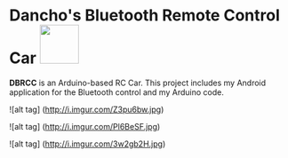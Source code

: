 # Dancho's Bluetooth Remote Control Car       <img src="http://i.imgur.com/h7RAoo8.png" width="70" height="70">
**DBRCC** is an Arduino-based RC Car. This project includes my Android application for the Bluetooth control and my Arduino code.

![alt tag] (http://i.imgur.com/Z3pu6bw.jpg)

![alt tag] (http://i.imgur.com/Pl6BeSF.jpg)

![alt tag] (http://i.imgur.com/3w2gb2H.jpg)
